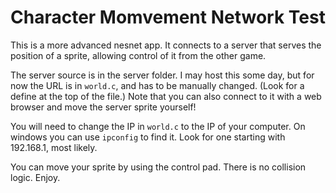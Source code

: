 # Character Momvement Network Test

This is a more advanced nesnet app. It connects to a server that serves the position of a sprite, allowing control
of it from the other game.

The server source is in the server folder. I may host this some day, but for now the URL is in `world.c`, and 
has to be manually changed. (Look for a define at the top of the file.) Note that you can also connect to it
with a web browser and move the server sprite yourself!

You will need to change the IP in `world.c` to the IP of your computer. On windows you can use `ipconfig` to find it. 
Look for one starting with 192.168.1, most likely. 

You can move your sprite by using the control pad. There is no collision logic. Enjoy.